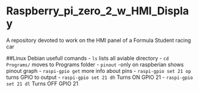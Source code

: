 # Raspberry_pi_zero_2_w_HMI_Display
A repository devoted to work on the HMI panel of a Formula Student racing car 

##Linux Debian usefull comands
	- `ls` lists all aviable directory
	- `cd Programs/` moves to Programs folder
	- `pinout` -only on raspberian shows pinout graph
	- `raspi-gpio get` more info about pins
	- `raspi-gpio set 21 op` turns GPIO to output
	- `raspi-gpio set 21 dh` Turns ON GPIO 21 
	- `raspi-gpio set 21 dl` Turns OFF GPIO 21 

